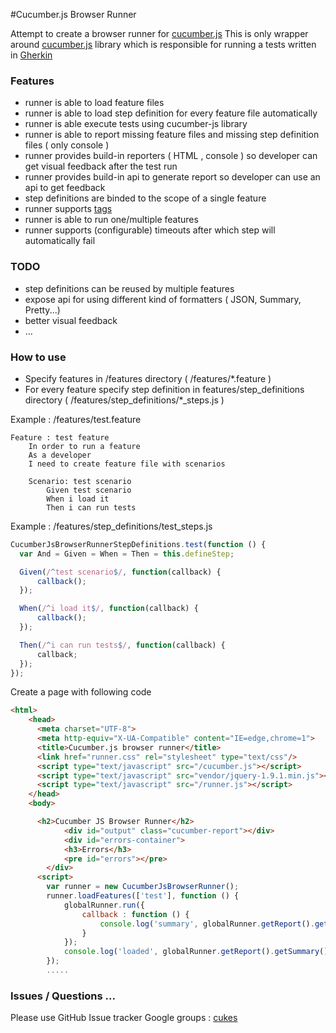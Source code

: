 
#Cucumber.js Browser Runner

Attempt to create a browser runner for [cucumber.js](https://github.com/cucumber/cucumber-js)
This is only wrapper around [cucumber.js](https://github.com/cucumber/cucumber-js) library which is responsible for running
a tests written in [Gherkin](https://github.com/cucumber/cucumber/wiki/Gherkin)

### Features

- runner is able to load feature files
- runner is able to load step definition for every feature file automatically
- runner is able execute tests using cucumber-js library
- runner is able to report missing feature files and missing step definition files ( only console )
- runner provides build-in reporters ( HTML , console ) so developer can get visual feedback after the test run
- runner provides build-in api to generate report so developer can use an api to get feedback
- step definitions are binded to the scope of a single feature
- runner supports [tags](https://github.com/cucumber/cucumber-tck/blob/master/tags.feature) 
- runner is able to run one/multiple features
- runner supports (configurable) timeouts after which step will automatically fail

### TODO
- step definitions can be reused by multiple features
- expose api for using different kind of formatters ( JSON, Summary, Pretty...)
- better visual feedback
- ... 

### How to use

* Specify features in /features directory ( /features/*.feature )
* For every feature specify step definition in features/step_definitions directory ( /features/step_definitions/*_steps.js )

Example : /features/test.feature
``` gherkin
Feature : test feature
    In order to run a feature
    As a developer
    I need to create feature file with scenarios

    Scenario: test scenario
        Given test scenario
        When i load it
        Then i can run tests
```

Example : /features/step_definitions/test_steps.js
``` javascript
CucumberJsBrowserRunnerStepDefinitions.test(function () {
  var And = Given = When = Then = this.defineStep;

  Given(/^test scenario$/, function(callback) {
      callback();
  });

  When(/^i load it$/, function(callback) {
      callback();
  });

  Then(/^i can run tests$/, function(callback) {
      callback;
  });
});
```

Create a page with following code
``` html
<html>
    <head>
      <meta charset="UTF-8">
      <meta http-equiv="X-UA-Compatible" content="IE=edge,chrome=1">
      <title>Cucumber.js browser runner</title>
      <link href="runner.css" rel="stylesheet" type="text/css"/>
      <script type="text/javascript" src="/cucumber.js"></script>
      <script type="text/javascript" src="vendor/jquery-1.9.1.min.js"></script>
      <script type="text/javascript" src="/runner.js"></script>
    </head>
    <body>

      <h2>Cucumber JS Browser Runner</h2>
            <div id="output" class="cucumber-report"></div>
            <div id="errors-container">
            <h3>Errors</h3>
            <pre id="errors"></pre>
        </div>
      <script>
        var runner = new CucumberJsBrowserRunner();
        runner.loadFeatures(['test'], function () {
            globalRunner.run({
                callback : function () {
                    console.log('summary', globalRunner.getReport().getSummary());
                }
            });
            console.log('loaded', globalRunner.getReport().getSummary());
        });
        .....
```


### Issues / Questions ...

Please use GitHub Issue tracker
Google groups : [cukes](https://groups.google.com/forum/#!forum/cukes)